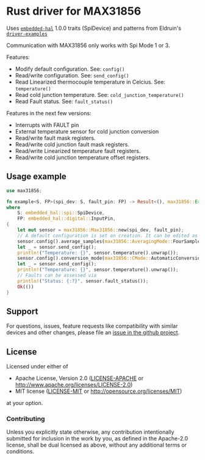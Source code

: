 # Rust driver for MAX31856

Uses [`embedded-hal`](https://github.com/rust-embedded/embedded-hal) 1.0.0 traits (SpiDevice) and patterns from Eldruin's [`driver-examples`](https://github.com/eldruin/driver-examples)

Communication with MAX31856 only works with Spi Mode 1 or 3.

Features:
- Modify default configuration. See: `config()`
- Read/write configuration. See: `send_config()`
- Read Linearized thermocouple temperature in Celcius. See: `temperature()`
- Read cold junction temperature. See: `cold_junction_temperature()`
- Read Fault status. See: `fault_status()`

Features in the next few versions:
- Interrupts with FAULT pin
- External temperature sensor for cold junction conversion
- Read/write fault mask registers.
- Read/write cold junction fault mask registers.
- Read/write Linearized temperature fault registers.
- Read/write cold junction temperature offset registers. 

## Usage example
```rust
use max31856;

fn example<S, FP>(spi_dev: S, fault_pin: FP) -> Result<(), max31856::Error>
where
    S: embedded_hal::spi::SpiDevice,
    FP: embedded_hal::digital::InputPin,
{
    let mut sensor = max31856::Max31856::new(spi_dev, fault_pin);
    // A default configuration is set on creation. It can be edited as follows
    sensor.config().average_samples(max31856::AveragingMode::FourSamples);
    let _ = sensor.send_config();
    println!("Temperature: {}", sensor.temperature().unwrap());
    sensor.config().conversion_mode(max31856::CMode::AutomaticConversion);
    let _ = sensor.send_config();
    println!("Temperature: {}", sensor.temperature().unwrap());
    // Faults can be assessed via 
    println!("Status: {:?}", sensor.fault_status()); 
    Ok(())
}
```
## Support

For questions, issues, feature requests like compatibility with similar devices
and other changes, please file an
[issue in the github project](https://github.com/idheepan/max31856-rs/issues).

## License

Licensed under either of

 * Apache License, Version 2.0 ([LICENSE-APACHE](LICENSE-APACHE) or
   http://www.apache.org/licenses/LICENSE-2.0)
 * MIT license ([LICENSE-MIT](LICENSE-MIT) or
   http://opensource.org/licenses/MIT)

at your option.

### Contributing

Unless you explicitly state otherwise, any contribution intentionally submitted
for inclusion in the work by you, as defined in the Apache-2.0 license, shall
be dual licensed as above, without any additional terms or conditions.

[`embedded-hal`]: https://github.com/rust-embedded/embedded-hal
